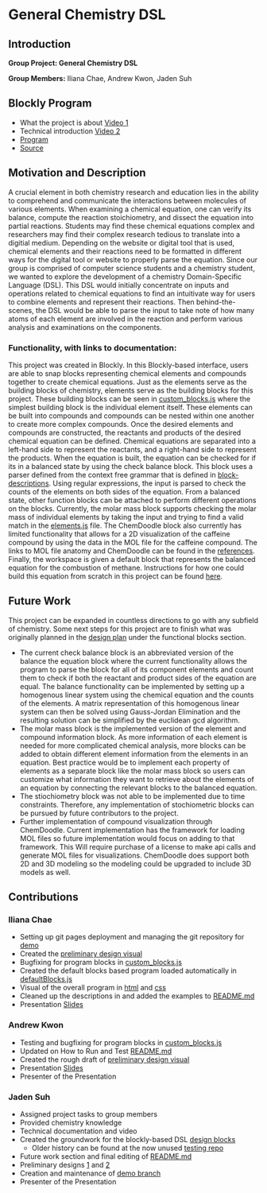 # General Chemistry DSL

## Introduction

**Group Project: General Chemistry DSL**

**Group Members:** Iliana Chae, Andrew Kwon, Jaden Suh

## Blockly Program

* What the project is about [Video 1](https://github.com/ilianachae/CPSC354-DSL/tree/main/docs)
* Technical introduction [Video 2](https://youtu.be/vulkog4fGq8)
* [Program](https://ilianachae.github.io/CPSC354-DSL/)
* [Source](https://github.com/ilianachae/CPSC354-DSL/tree/main/src)

## Motivation and Description

A crucial element in both chemistry research and education lies in the ability to comprehend and communicate the interactions between molecules of various elements. When examining a chemical equation, one can verify its balance, compute the reaction stoichiometry, and dissect the equation into partial reactions. Students may find these chemical equations complex and researchers may find their complex research tedious to translate into a digitial medium. Depending on the website or digital tool that is used, chemical elements and their reactions need to be formatted in different ways for the digital tool or website to properly parse the equation. Since our group is comprised of computer science students and a chemistry student, we wanted to explore the development of a chemistry Domain-Specific Language (DSL). This DSL would initially concentrate on inputs and operations related to chemical equations to find an intuitivate way for users to combine elements and represent their reactions. Then behind-the-scenes, the DSL would be able to parse the input to take note of how many atoms of each element are involved in the reaction and perform various analysis and examinations on the components.

### **Functionality, with links to documentation:**

This project was created in Blockly. In this Blockly-based interface, users are able to snap blocks representing chemical elements and compounds together to create chemical equations. Just as the elements serve as the building blocks of chemistry, elements serve as the building blocks for this project. These building blocks can be seen in [custom_blocks.js](https://github.com/ilianachae/CPSC354-DSL/blob/main/src/custom_blocks.js) where the simplest building block is the individual element itself. These elements can be built into compounds and compounds can be nested within one another to create more complex compounds. Once the desired elements and compounds are constructed, the reactants and products of the desired chemical equation can be defined. Chemical equations are separated into a left-hand side to represent the reactants, and a right-hand side to represent the products. When the equation is built, the equation can be checked for if its in a balanced state by using the check balance block. This block uses a parser defined from the context free grammar that is defined in [block-descriptions](https://github.com/ilianachae/CPSC354-DSL/blob/main/docs/block-descriptions.md). Using regular expressions, the input is parsed to check the counts of the elements on both sides of the equation. From a balanced state, other function blocks can be attached to perform different operations on the blocks. Currently, the molar mass block supports checking the molar mass of individual elements by taking the input and trying to find a valid match in the [elements.js](https://github.com/ilianachae/CPSC354-DSL/blob/main/src/elements.js) file. The ChemDoodle block also currently has limited functionality that allows for a 2D visualization of the caffeine compound by using the data in the MOL file for the caffeine compound. The links to MOL file anatomy and ChemDoodle can be found in the [references](https://github.com/ilianachae/CPSC354-DSL/blob/main/docs/annotated-references.md). Finally, the workspace is given a default block that represents the balanced equation for the combustion of methane. Instructions for how one could build this equation from scratch in this project can be found [here](https://github.com/ilianachae/CPSC354-DSL/blob/main/milestone1/README.md).

## Future Work

This project can be expanded in countless directions to go with any subfield of chemistry. Some next steps for this project are to finish what was originally planned in the [design plan](https://github.com/ilianachae/CPSC354-DSL/blob/main/docs/design2.md) under the functional blocks section.
* The current check balance block is an abbreviated version of the balance the equation block where the current functionality allows the program to parse the block for all of its component elements and count them to check if both the reactant and product sides of the equation are equal. The balance functionality can be implemented by setting up a homogenous linear system using the chemical equation and the counts of the elements. A matrix representation of this homogenous linear system can then be solved using Gauss-Jordan Elimination and the resulting solution can be simplified by the euclidean gcd algorithm. 
* The molar mass block is the implemented version of the element and compound information block. As more information of each element is needed for more complicated chemical analysis, more blocks can be added to obtain different element information from the elements in an equation. Best practice would be to implement each property of elements as a separate block like the molar mass block so users can customize what information they want to retrieve about the elements of an equation by connecting the relevant blocks to the balanced equation.
* The stiochiometry block was not able to be implemented due to time constraints. Therefore, any implementation of stochiometric blocks can be pursued by future contributors to the project.
* Further implementation of compound visualization through ChemDoodle. Current implementation has the framework for loading MOL files so future implementation would focus on adding to that framework. This Will require purchase of a license to make api calls and generate MOL files for visualizations. ChemDoodle does support both 2D and 3D modeling so the modeling could be upgraded to include 3D models as well. 

## Contributions

### Iliana Chae
* Setting up git pages deployment and managing the git repository for [demo](https://ilianachae.github.io/CPSC354-DSL/)
* Created the [preliminary design visual](https://github.com/ilianachae/CPSC354-DSL/blob/main/docs/preliminaryDesignVisual.png)
* Bugfixing for program blocks in [custom_blocks.js](https://github.com/ilianachae/CPSC354-DSL/blob/main/milestone1/design-blocks/custom_blocks.js)
* Created the default blocks based program loaded automatically in [defaultBlocks.js](https://github.com/ilianachae/CPSC354-DSL/blob/main/src/defaultBlocks.js)
* Visual of the overall program in [html](https://github.com/ilianachae/CPSC354-DSL/blob/main/src/index.html) and [css](https://github.com/ilianachae/CPSC354-DSL/blob/main/src/styles.css)
* Cleaned up the descriptions in and added the examples to [README.md](https://github.com/ilianachae/CPSC354-DSL/blob/main/milestone1/README.md)
* Presentation [Slides](https://docs.google.com/presentation/d/1HfpvlxIXDG2GBLlXe_3FHCobishMmQMX5mJrZWaJhj0/edit?usp=sharing)
 
### Andrew Kwon
* Testing and bugfixing for program blocks in [custom_blocks.js](https://github.com/ilianachae/CPSC354-DSL/blob/main/milestone1/design-blocks/custom_blocks.js)
* Updated on How to Run and Test [README.md](https://github.com/ilianachae/CPSC354-DSL/blob/main/milestone1/README.md)
* Created the rough draft of [preliminary design visual](https://github.com/ilianachae/CPSC354-DSL/blob/main/docs/preliminaryDesignVisual.png)
* Presentation [Slides](https://docs.google.com/presentation/d/1HfpvlxIXDG2GBLlXe_3FHCobishMmQMX5mJrZWaJhj0/edit?usp=sharing)
* Presenter of the Presentation

### Jaden Suh
* Assigned project tasks to group members
* Provided chemistry knowledge
* Technical documentation and video
* Created the groundwork for the blockly-based DSL [design blocks](https://github.com/ilianachae/CPSC354-DSL/tree/main/milestone1/design-blocks)
  * Older history can be found at the now unused [testing repo](https://github.com/JadenSuh/JadenSuh.github.io/tree/main)   
* Future work section and final editing of [README.md](https://github.com/ilianachae/CPSC354-DSL/blob/main/milestone1/README.md)
* Preliminary designs [1](https://github.com/ilianachae/CPSC354-DSL/blob/main/design.md) and [2](https://github.com/ilianachae/CPSC354-DSL/blob/main/design2.md)
* Creation and maintenance of [demo branch](https://github.com/ilianachae/CPSC354-DSL/tree/demo)
* Presenter of the Presentation

